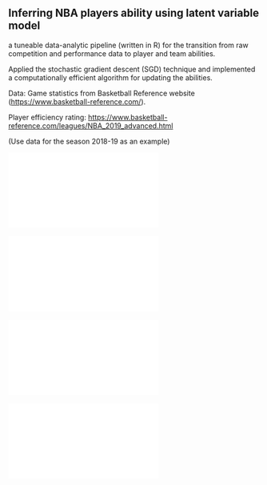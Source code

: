 ## Inferring NBA players ability using latent variable model

a tuneable data-analytic pipeline (written in R) for the transition from raw competition and performance data to player and team abilities.

Applied the stochastic gradient descent (SGD) technique and implemented a computationally efficient algorithm for updating the abilities.

Data: Game statistics from Basketball Reference website (https://www.basketball-reference.com/).

Player efficiency rating: https://www.basketball-reference.com/leagues/NBA_2019_advanced.html

(Use data for the season 2018-19 as an example)

![Top 20 players for the season 2018-19](Top20_2019.pdf)

![Top 10 players for the season 2018-19](Top10_2019.pdf)

![Team ability for the season 2018-19](Team_2019.pdf)


![A comparison between player efficiency rating and the ranking from SGD algorithm, for the season 2018-19](Ranking_2019.pdf)
